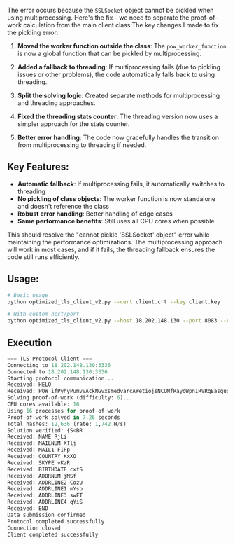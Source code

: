 The error occurs because the `SSLSocket` object cannot be pickled when using multiprocessing. Here's the fix - we need to separate the proof-of-work calculation from the main client class:The key changes I made to fix the pickling error:

1. **Moved the worker function outside the class**: The `pow_worker_function` is now a global function that can be pickled by multiprocessing.

2. **Added a fallback to threading**: If multiprocessing fails (due to pickling issues or other problems), the code automatically falls back to using threading.

3. **Split the solving logic**: Created separate methods for multiprocessing and threading approaches.

4. **Fixed the threading stats counter**: The threading version now uses a simpler approach for the stats counter.

5. **Better error handling**: The code now gracefully handles the transition from multiprocessing to threading if needed.

## Key Features:

- **Automatic fallback**: If multiprocessing fails, it automatically switches to threading
- **No pickling of class objects**: The worker function is now standalone and doesn't reference the class
- **Robust error handling**: Better handling of edge cases
- **Same performance benefits**: Still uses all CPU cores when possible

This should resolve the "cannot pickle 'SSLSocket' object" error while maintaining the performance optimizations. The multiprocessing approach will work in most cases, and if it fails, the threading fallback ensures the code still runs efficiently.

## Usage:

```bash
# Basic usage
python optimized_tls_client_v2.py --cert client.crt --key client.key

# With custom host/port
python optimized_tls_client_v2.py --host 18.202.148.130 --port 8083 --cert client.crt --key client.key
```

## Execution

```python optimized_tls_client_v2.py --cert client.crt --key client.key
=== TLS Protocol Client ===
Connecting to 18.202.148.130:3336
Connected to 18.202.148.130:3336
Starting protocol communication...
Received: HELO
Received: POW ifPyhyPumvVAckNGvxsmedvarcAWetiojsNCUMfRayoWpnIRVRqEasqupvdEUWxt 6
Solving proof-of-work (difficulty: 6)...
CPU cores available: 16
Using 16 processes for proof-of-work
Proof-of-work solved in 7.26 seconds
Total hashes: 12,636 (rate: 1,742 H/s)
Solution verified: {S<BR
Received: NAME RjLi
Received: MAILNUM XTlj
Received: MAIL1 FIFp
Received: COUNTRY KxXO
Received: SKYPE vKzR
Received: BIRTHDATE cxfS
Received: ADDRNUM jMSf
Received: ADDRLINE2 CozU
Received: ADDRLINE1 mYsb
Received: ADDRLINE3 swFT
Received: ADDRLINE4 qYiS
Received: END
Data submission confirmed
Protocol completed successfully
Connection closed
Client completed successfully
```